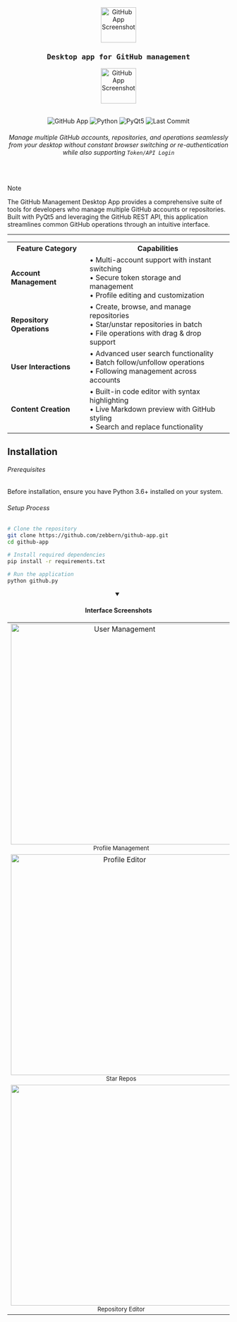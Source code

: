 <div align="center">

<img src="https://github.com/user-attachments/assets/54141f1c-8a6f-4570-a7b3-4ea87e911ecf" alt="GitHub App Screenshot" width="80"/>
<kbd>
  
<h3 align="center">
    
  Desktop app for GitHub management
  
</h3>

</kbd>
<img src="https://github.com/user-attachments/assets/54141f1c-8a6f-4570-a7b3-4ea87e911ecf" alt="GitHub App Screenshot" width="80"/>

<br>
<br>

![GitHub App](https://img.shields.io/badge/GitHub-Desktop%20App-2ea44f?style=flat-square&logo=github)
![Python](https://img.shields.io/badge/python-3.6+-3776AB.svg?style=flat-square&logo=python&logoColor=white)
![PyQt5](https://img.shields.io/badge/PyQt5-41CD52.svg?style=flat-square&logo=qt&logoColor=white)
![Last Commit](https://img.shields.io/badge/Last%20Commit-May%202025-blue?style=flat-square)

<h6>

<em>Manage multiple GitHub accounts, repositories, and operations seamlessly from your desktop without constant browser switching or re-authentication while also supporting `Token/API Login`</em>

</h6>

</div>

<br>

> [!Note]
> The GitHub Management Desktop App provides a comprehensive suite of tools for developers who manage multiple GitHub accounts or repositories. Built with PyQt5 and leveraging the GitHub REST API, this application streamlines common GitHub operations through an intuitive interface.

<hr/>

<table>
  <tr>
    <th align="center">Feature Category</th>
    <th align="center">Capabilities</th>
  </tr>
  <tr>
    <td><b>Account Management</b></td>
    <td>
      • Multi-account support with instant switching<br/>
      • Secure token storage and management<br/>
      • Profile editing and customization
    </td>
  </tr>
  <tr>
    <td><b>Repository Operations</b></td>
    <td>
      • Create, browse, and manage repositories<br/>
      • Star/unstar repositories in batch<br/>
      • File operations with drag & drop support
    </td>
  </tr>
  <tr>
    <td><b>User Interactions</b></td>
    <td>
      • Advanced user search functionality<br/>
      • Batch follow/unfollow operations<br/>
      • Following management across accounts
    </td>
  </tr>
  <tr>
    <td><b>Content Creation</b></td>
    <td>
      • Built-in code editor with syntax highlighting<br/>
      • Live Markdown preview with GitHub styling<br/>
      • Search and replace functionality
    </td>
  </tr>
</table>

## Installation

<h6>Prerequisites</h6>

Before installation, ensure you have Python 3.6+ installed on your system.

<h6>Setup Process</h6>

```bash
# Clone the repository
git clone https://github.com/zebbern/github-app.git
cd github-app

# Install required dependencies
pip install -r requirements.txt

# Run the application
python github.py
```

<div align="center">
  <details open>
    <summary><h4>Interface Screenshots</h4></summary>
    <table>
      <tr>
        <td align="center">
          <img src="https://github.com/user-attachments/assets/4f09ec03-03a6-45f2-bb2c-1b9c4f800bdf" alt="User Management" width="500"/>
          <br>
          <sub>Profile Management</sup>
        </td>
        <td align="center">
          <img src="https://github.com/user-attachments/assets/5720df95-0321-465a-9040-9242bd56373a" alt="Repository Browser" width="500"/>
          <br>
          <sub>Repository Browser & File Editor</sup>
        </td>
      </tr>
      <tr>
        <td align="center">
          <img src="https://github.com/user-attachments/assets/d772006d-3520-46d0-9f09-79b75c90e3cf" alt="Profile Editor" width="500"/>
          <br>
          <sub>Star Repos</sup></sub>
        </td>
        <td align="center">
          <img src="https://github.com/user-attachments/assets/11f5d8d8-2c01-4014-ab45-61f053a2aedf" alt="Markdown Preview" width="500"/>
          <br>
          <sub>Live Markdown Preview with GitHub-style Rendering</sub>
        </td>
      </tr>
      <tr>
        <td align="center">
          <img src="https://github.com/user-attachments/assets/7ad78d0f-b450-48b5-8a2f-9a74905974ca" width="500"/>
          <br>
          <sub>Repository Editor</sub>
        </td>
        <td align="center">
          <img src="https://github.com/user-attachments/assets/3f1efc10-9e40-4229-81e5-cc0b8bc445c1" alt="Token Management" width="500"/>
          <br>
          <sub>Login Interface</sub>
        </td>
      </tr>
    </table>
  </details>
</div>
